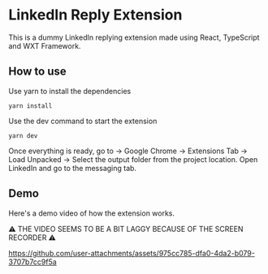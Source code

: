 
# LinkedIn Reply Extension

This is a dummy LinkedIn replying extension made using React, TypeScript and  WXT Framework.





## How to use

Use yarn to install the dependencies 

```yarn install```

Use the dev command to start the extension

```yarn dev```

Once everything is ready, go to -> Google Chrome -> Extensions Tab -> Load Unpacked -> Select the output folder from the project location. Open LinkedIn and go to the messaging tab.

## Demo

Here's a demo video of how the extension works.

⚠️ THE VIDEO SEEMS TO BE A BIT LAGGY BECAUSE OF THE SCREEN RECORDER ⚠️

https://github.com/user-attachments/assets/975cc785-dfa0-4da2-b079-3707b7cc9f5a
